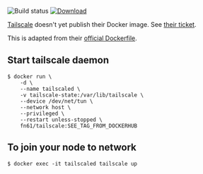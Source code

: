![Build status](https://github.com/function61/tailscale-dockerimage/workflows/Build/badge.svg)
[![Download](https://img.shields.io/docker/pulls/fn61/tailscale.svg?style=for-the-badge)](https://hub.docker.com/r/fn61/tailscale/)

[Tailscale](https://tailscale.com/) doesn't yet publish their Docker image.
See [their ticket](https://github.com/tailscale/tailscale/issues/295).

This is adapted from their [official Dockerfile](https://github.com/tailscale/tailscale/blob/main/Dockerfile).


Start tailscale daemon
----------------------

```console
$ docker run \
	-d \
	--name tailscaled \
	-v tailscale-state:/var/lib/tailscale \
	--device /dev/net/tun \
	--network host \
	--privileged \
	--restart unless-stopped \
	fn61/tailscale:SEE_TAG_FROM_DOCKERHUB
```

To join your node to network
----------------------------

```console
$ docker exec -it tailscaled tailscale up
```
